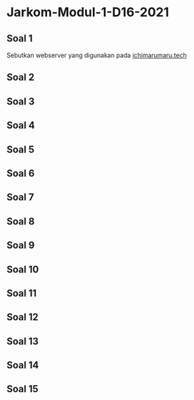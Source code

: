 # Jarkom-Modul-1-D16-2021
## Soal 1
Sebutkan webserver yang digunakan pada [ichimarumaru.tech](ichimarumaru.tech)

## Soal 2
## Soal 3
## Soal 4
## Soal 5
## Soal 6
## Soal 7
## Soal 8
## Soal 9
## Soal 10
## Soal 11
## Soal 12
## Soal 13
## Soal 14
## Soal 15